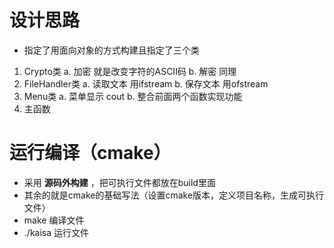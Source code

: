 # 设计思路
* 指定了用面向对象的方式构建且指定了三个类
1. Crypto类
  a. 加密   就是改变字符的ASCII码
  b. 解密   同理
2. FileHandler类
  a. 读取文本   用ifstream
  b. 保存文本   用ofstream
3. Menu类
  a. 菜单显示   cout
  b. 整合前面两个函数实现功能
4. 主函数


# 运行编译（cmake）
* 采用 **源码外构建** ，把可执行文件都放在build里面
* 其余的就是cmake的基础写法（设置cmake版本，定义项目名称，生成可执行文件）
* make  编译文件
* ./kaisa 运行文件